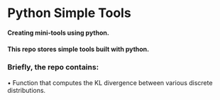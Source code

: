 # Python Simple Tools
**Creating mini-tools using python.**

#### This repo stores simple tools built with python. 

### Briefly, the repo contains:

  • Function that computes the KL divergence between various discrete distributions.
